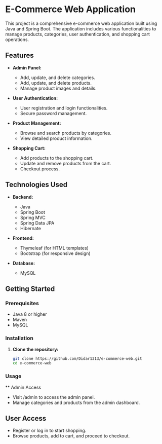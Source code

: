 # E-Commerce Web Application

This project is a comprehensive e-commerce web application built using Java and Spring Boot. The application includes various functionalities to manage products, categories, user authentication, and shopping cart operations.

## Features

- **Admin Panel:**
  - Add, update, and delete categories.
  - Add, update, and delete products.
  - Manage product images and details.

- **User Authentication:**
  - User registration and login functionalities.
  - Secure password management.

- **Product Management:**
  - Browse and search products by categories.
  - View detailed product information.

- **Shopping Cart:**
  - Add products to the shopping cart.
  - Update and remove products from the cart.
  - Checkout process.

## Technologies Used

- **Backend:**
  - Java
  - Spring Boot
  - Spring MVC
  - Spring Data JPA
  - Hibernate

- **Frontend:**
  - Thymeleaf (for HTML templates)
  - Bootstrap (for responsive design)

- **Database:**
  - MySQL

## Getting Started

### Prerequisites

- Java 8 or higher
- Maven
- MySQL

### Installation

1. **Clone the repository:**
   ```sh
   git clone https://github.com/Didar1313/e-commerce-web.git
   cd e-commerce-web

### Usage

** Admin Access

- Visit /admin to access the admin panel.
- Manage categories and products from the admin dashboard.

## User Access

- Register or log in to start shopping.
- Browse products, add to cart, and proceed to checkout.
